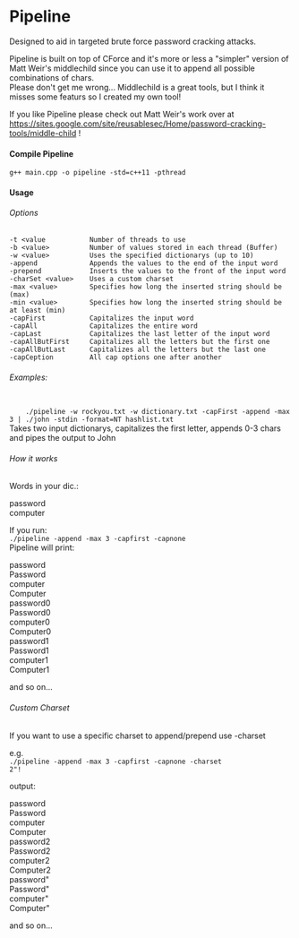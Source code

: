 # Pipeline
Designed to aid in targeted brute force password cracking attacks.    

Pipeline is built on top of CForce and it's more or less a "simpler" version of Matt Weir's middlechild since you can use it to append all possible combinations of chars.    
Please don't get me wrong... Middlechild is a great tools, but I think it misses some featurs so I created my own tool!    

If you like Pipeline please check out Matt Weir's work over at https://sites.google.com/site/reusablesec/Home/password-cracking-tools/middle-child !    

#### Compile Pipeline
<code>g++ main.cpp -o pipeline -std=c++11 -pthread</code>    

#### Usage

###### Options

    -t <value           Number of threads to use     
    -b <value>          Number of values stored in each thread (Buffer)     
    -w <value>          Uses the specified dictionarys (up to 10)     
    -append             Appends the values to the end of the input word     
    -prepend            Inserts the values to the front of the input word     
    -charSet <value>    Uses a custom charset     
    -max <value>        Specifies how long the inserted string should be (max)
    -min <value>        Specifies how long the inserted string should be at least (min)
    -capFirst           Capitalizes the input word     
    -capAll             Capitalizes the entire word     
    -capLast            Capitalizes the last letter of the input word      
    -capAllButFirst     Capitalizes all the letters but the first one     
    -capAllButLast      Capitalizes all the letters but the last one      
    -capCeption         All cap options one after another      

###### Examples:
<code>
    ./pipeline -w rockyou.txt -w dictionary.txt -capFirst -append -max 3 | ./john -stdin -format=NT hashlist.txt
</code>    
    Takes two input dictionarys, capitalizes the first letter, appends 0-3 chars and pipes the output to John    


###### How it works

   
Words in your dic.:    

password    
computer    

If you run:    
<code>./pipeline -append -max 3 -capfirst -capnone</code>        
Pipeline will print:    

password    
Password    
computer    
Computer    
password0    
Password0    
computer0    
Computer0    
password1    
Password1    
computer1    
Computer1    

and so on...    

###### Custom Charset

If you want to use a specific charset to append/prepend use -charset    

e.g.    
<code>./pipeline -append -max 3 -capfirst -capnone -charset 2\"\!</code>    

output:    

password    
Password    
computer    
Computer    
password2    
Password2    
computer2    
Computer2    
password"    
Password"    
computer"    
Computer"    

and so on...    
